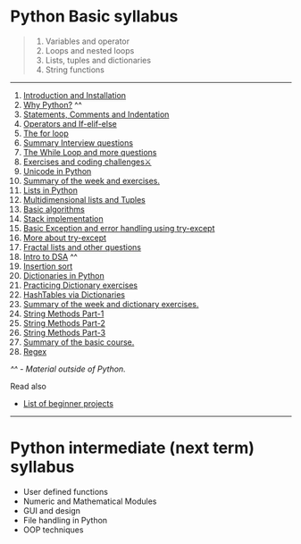 # Python Basic syllabus
>  1) Variables and operator
>  2) Loops and nested loops
>  3) Lists, tuples and dictionaries
>  4) String functions

____
1) [Introduction and Installation](https://github.com/Aatmaj-Zephyr/Learning-Python/tree/main/Basic/Day%201)
2) [Why Python?](https://dev.to/shivashishthak3/top-reasons-why-learning-python-is-the-best-decision-392k) ^^
3) [Statements, Comments and Indentation](https://github.com/Aatmaj-Zephyr/Learning-Python/tree/main/Basic/Day%202)
4) [Operators and If-elif-else](https://github.com/Aatmaj-Zephyr/Learning-Python/tree/main/Basic/Day%203)
5) [The for loop](https://github.com/Aatmaj-Zephyr/Learning-Python/tree/main/Basic/Day%204)
6) [Summary Interview questions](https://github.com/Aatmaj-Zephyr/Learning-Python/tree/main/Basic/Day%205)
7) [The While Loop and more questions](https://github.com/Aatmaj-Zephyr/Learning-Python/tree/main/Basic/Day%206)
8) [Exercises and coding challenges⚔️](https://github.com/Aatmaj-Zephyr/Learning-Python/tree/main/Basic/Day%207)
9) [Unicode in Python](https://github.com/Aatmaj-Zephyr/Learning-Python/tree/main/Basic/Day%208)
10) [Summary of the week and exercises.](https://github.com/Aatmaj-Zephyr/Learning-Python/tree/main/Basic/Day%209)
11) [Lists in Python](https://github.com/Aatmaj-Zephyr/Learning-Python/tree/main/Basic/Day%2010)
12) [Multidimensional lists and Tuples](https://github.com/Aatmaj-Zephyr/Learning-Python/tree/main/Basic/Day%2011)
13) [Basic algorithms](https://github.com/Aatmaj-Zephyr/Learning-Python/tree/main/Basic/Day%2012)
14) [Stack implementation](https://github.com/Aatmaj-Zephyr/Learning-Python/tree/main/Basic/Day%2013)
15) [Basic Exception and error handling using try-except](https://github.com/Aatmaj-Zephyr/Learning-Python/tree/main/Basic/Day%2014)
16) [More about try-except](https://github.com/Aatmaj-Zephyr/Learning-Python/tree/main/Basic/Day%2015)
17) [Fractal lists and other questions](https://github.com/Aatmaj-Zephyr/Learning-Python/blob/main/Basic/Day%2016/README.md)
18) [Intro to DSA](https://www.geeksforgeeks.org/introduction-to-data-structures-10-most-commonly-used-data-structures/) ^^
19) [Insertion sort](https://github.com/Aatmaj-Zephyr/Learning-Python/blob/main/Basic/Day%2017/README.md)
20) [Dictionaries in Python](https://github.com/Aatmaj-Zephyr/Learning-Python/tree/main/Basic/Day%2018)
21) [Practicing Dictionary exercises](https://github.com/Aatmaj-Zephyr/Learning-Python/tree/main/Basic/Day%2019)
22) [HashTables via Dictionaries](https://github.com/Aatmaj-Zephyr/Learning-Python/tree/main/Basic/Day%2020)
23) [Summary of the week and dictionary exercises.](https://github.com/Aatmaj-Zephyr/Learning-Python/tree/main/Basic/Day%2021)
24) [String Methods Part-1](https://github.com/Aatmaj-Zephyr/Learning-Python/tree/main/Basic/Day%2022)
25) [String Methods Part-2](https://github.com/Aatmaj-Zephyr/Learning-Python/tree/main/Basic/Day%2023)
26) [String Methods Part-3](https://github.com/Aatmaj-Zephyr/Learning-Python/tree/main/Basic/Day%2024)
27) [Summary of the basic course.](https://github.com/Aatmaj-Zephyr/Learning-Python/tree/main/Basic/Day%2025)
28) [Regex](https://www.w3schools.com/python/python_regex.asp)

_^^ - Material outside of Python._

Read also
- [List of beginner projects](https://www.freecodecamp.org/news/python-projects-for-beginners/)
_____

# Python intermediate (next term) syllabus
- User defined functions
- Numeric and Mathematical Modules
- GUI and design
- File handling in Python
- OOP techniques
